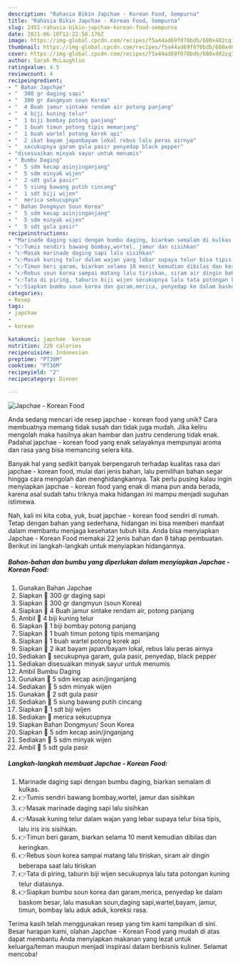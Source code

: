 ```yaml
---
description: "Rahasia Bikin Japchae - Korean Food, Sempurna"
title: "Rahasia Bikin Japchae - Korean Food, Sempurna"
slug: 2451-rahasia-bikin-japchae-korean-food-sempurna
date: 2021-06-10T12:22:58.176Z
image: https://img-global.cpcdn.com/recipes/f5a44ad69f070bdb/680x482cq70/japchae-korean-food-foto-resep-utama.jpg
thumbnail: https://img-global.cpcdn.com/recipes/f5a44ad69f070bdb/680x482cq70/japchae-korean-food-foto-resep-utama.jpg
cover: https://img-global.cpcdn.com/recipes/f5a44ad69f070bdb/680x482cq70/japchae-korean-food-foto-resep-utama.jpg
author: Sarah McLaughlin
ratingvalue: 4.5
reviewcount: 4
recipeingredient:
- " Bahan Japchae"
- "  300 gr daging sapi"
- "  300 gr dangmyun soun Korea"
- "  4 Buah jamur sintake rendam air potong panjang"
- "  4 biji kuning telur"
- "  1 biji bombay potong panjang"
- "  1 buah timun potong tipis memanjang"
- "  1 buah wartel potong korek api"
- "  2 ikat bayam japanbayam lokal rebus lalu peras airnya"
- "  secukupnya garam gula pasir penyedap black pepper"
- "disesuaikan minyak sayur untuk menumis"
- " Bumbu Daging"
- "  5 sdm kecap asinjinganjang"
- "  5 sdm minyak wijen"
- "  2 sdt gula pasir"
- "  5 siung bawang putih cincang"
- "  1 sdt biji wijen"
- "  merica sekucupnya"
- " Bahan Dongmyun Soun Korea"
- "  5 sdm kecap asinjinganjang"
- "  5 sdm minyak wijen"
- "  5 sdt gula pasir"
recipeinstructions:
- "Marinade daging sapi dengan bumbu daging, biarkan semalam di kulkas."
- "👉Tumis sendiri bawang bombay,wortel, jamur dan sisihkan"
- "👉Masak marinade daging sapi lalu sisihkan"
- "👉Masak kuning telur dalam wajan yang lebar supaya telur bisa tipis, lalu iris iris sisihkan."
- "👉Timun beri garam, biarkan selama 10 menit kemudian dibilas dan keringkan."
- "👉Rebus soun korea sampai matang lalu tiriskan, siram air dingin beberapa saat lalu tiriskan"
- "👉Tata di piring, taburin biji wijen secukupnya lalu tata potongan kuning telur diatasnya."
- "👉Siapkan bumbu soun korea dan garam,merica, penyedap ke dalam baskom besar, lalu masukan soun,daging sapi,wartel,bayam, jamur, timun, bombay lalu aduk aduk, koreksi rasa."
categories:
- Resep
tags:
- japchae
- 
- korean

katakunci: japchae  korean 
nutrition: 220 calories
recipecuisine: Indonesian
preptime: "PT30M"
cooktime: "PT36M"
recipeyield: "2"
recipecategory: Dinner

---
```



![Japchae - Korean Food](https://img-global.cpcdn.com/recipes/f5a44ad69f070bdb/680x482cq70/japchae-korean-food-foto-resep-utama.jpg)

Anda sedang mencari ide resep japchae - korean food yang unik? Cara membuatnya memang tidak susah dan tidak juga mudah. Jika keliru mengolah maka hasilnya akan hambar dan justru cenderung tidak enak. Padahal japchae - korean food yang enak selayaknya mempunyai aroma dan rasa yang bisa memancing selera kita.



Banyak hal yang sedikit banyak berpengaruh terhadap kualitas rasa dari japchae - korean food, mulai dari jenis bahan, lalu pemilihan bahan segar hingga cara mengolah dan menghidangkannya. Tak perlu pusing kalau ingin menyiapkan japchae - korean food yang enak di mana pun anda berada, karena asal sudah tahu triknya maka hidangan ini mampu menjadi suguhan istimewa.


Nah, kali ini kita coba, yuk, buat japchae - korean food sendiri di rumah. Tetap dengan bahan yang sederhana, hidangan ini bisa memberi manfaat dalam membantu menjaga kesehatan tubuh kita. Anda bisa menyiapkan Japchae - Korean Food memakai 22 jenis bahan dan 8 tahap pembuatan. Berikut ini langkah-langkah untuk menyiapkan hidangannya.

<!--inarticleads1-->

##### Bahan-bahan dan bumbu yang diperlukan dalam menyiapkan Japchae - Korean Food:

1. Gunakan  Bahan Japchae
1. Siapkan  🍗 300 gr daging sapi
1. Siapkan  🍝 300 gr dangmyun (soun Korea)
1. Siapkan  🍄 4 Buah jamur sintake rendam air, potong panjang
1. Ambil  🥚 4 biji kuning telur
1. Siapkan  🌰 1 biji bombay potong panjang
1. Siapkan  🥒 1 buah timun potong tipis memanjang
1. Siapkan  🥕 1 buah wartel potong korek api
1. Siapkan  🌿 2 ikat bayam japan/bayam lokal, rebus lalu peras airnya
1. Sediakan  🧂 secukupnya garam, gula pasir, penyedap, black pepper
1. Sediakan disesuaikan minyak sayur untuk menumis
1. Ambil  Bumbu Daging
1. Gunakan  🥄 5 sdm kecap asin/jinganjang
1. Sediakan  🥄 5 sdm minyak wijen
1. Gunakan  🥄 2 sdt gula pasir
1. Sediakan  🥄 5 siung bawang putih cincang
1. Siapkan  🥄 1 sdt biji wijen
1. Sediakan  🧂 merica sekucupnya
1. Siapkan  Bahan Dongmyun/ Soun Korea
1. Siapkan  🥄 5 sdm kecap asin/jinganjang
1. Sediakan  🥄 5 sdm minyak wijen
1. Ambil  🥄 5 sdt gula pasir




<!--inarticleads2-->

##### Langkah-langkah membuat Japchae - Korean Food:

1. Marinade daging sapi dengan bumbu daging, biarkan semalam di kulkas.
1. 👉Tumis sendiri bawang bombay,wortel, jamur dan sisihkan
1. 👉Masak marinade daging sapi lalu sisihkan
1. 👉Masak kuning telur dalam wajan yang lebar supaya telur bisa tipis, lalu iris iris sisihkan.
1. 👉Timun beri garam, biarkan selama 10 menit kemudian dibilas dan keringkan.
1. 👉Rebus soun korea sampai matang lalu tiriskan, siram air dingin beberapa saat lalu tiriskan
1. 👉Tata di piring, taburin biji wijen secukupnya lalu tata potongan kuning telur diatasnya.
1. 👉Siapkan bumbu soun korea dan garam,merica, penyedap ke dalam baskom besar, lalu masukan soun,daging sapi,wartel,bayam, jamur, timun, bombay lalu aduk aduk, koreksi rasa.




Terima kasih telah menggunakan resep yang tim kami tampilkan di sini. Besar harapan kami, olahan Japchae - Korean Food yang mudah di atas dapat membantu Anda menyiapkan makanan yang lezat untuk keluarga/teman maupun menjadi inspirasi dalam berbisnis kuliner. Selamat mencoba!

